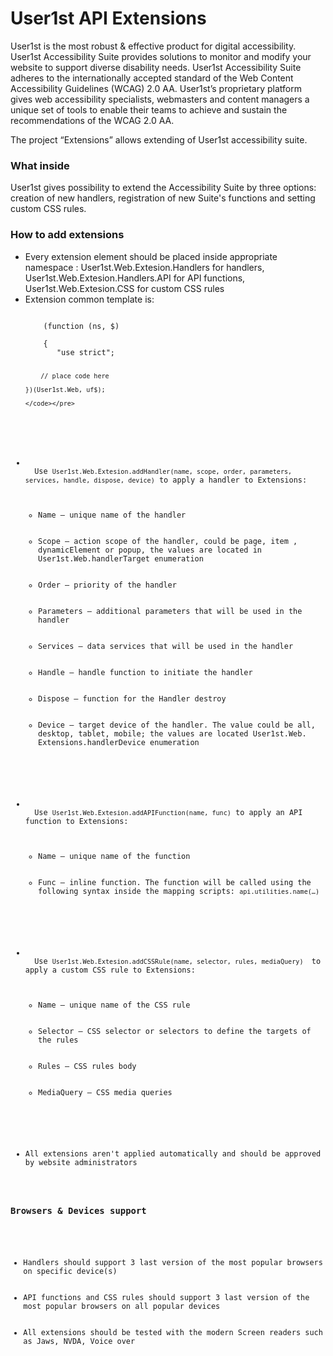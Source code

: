# User1st API Extensions

<p>
User1st is the most robust & effective product for digital accessibility. User1st Accessibility Suite provides solutions to monitor and modify your website to support diverse disability needs. User1st Accessibility Suite adheres to the internationally accepted standard of the Web Content Accessibility Guidelines (WCAG) 2.0 AA. User1st’s proprietary platform gives web accessibility specialists, webmasters and content managers a unique set of tools to enable their teams to achieve and sustain the recommendations of the WCAG 2.0 AA.</p>

<p>The project “Extensions” allows extending of User1st accessibility suite. 

</p>

<h3>What inside</h3>
<p>User1st gives possibility to extend the Accessibility Suite by three options: creation of new handlers, registration of new Suite's functions and setting custom CSS rules.</p>


<h3>How to add extensions</h3>

<ul>
  <li>
    Every extension element should be placed inside appropriate namespace 
: User1st.Web.Extesion.Handlers for handlers, User1st.Web.Extesion.Handlers.API for API functions, User1st.Web.Extesion.CSS for custom CSS rules

  </li>
  <li>Extension common template is:
    <pre><code class="language-javascript">
    (function (ns, $)<br />
    {
       "use strict";
	
	    // place code here		

    })(User1st.Web, uf$);

    </code></pre>
  </li>
  <li>
  Use <code class="language-javascript">User1st.Web.Extesion.addHandler(name, scope, order, parameters, services, handle, dispose, device)</code> to apply a handler to Extensions: 
  <ul>
    <li>Name – unique name of the handler</li>
    <li>Scope – action scope of the handler, could be page, item , dynamicElement or popup, the values are located in User1st.Web.handlerTarget enumeration</li>
    <li>Order – priority of the handler</li>
    <li>Parameters – additional parameters that will be used in the handler</li>
    <li>Services – data services that will be used in the handler</li>
    <li>Handle – handle function to initiate the handler</li>
    <li>Dispose – function for the Handler destroy</li>
    <li>Device – target device of the handler. The value could be all, desktop, tablet, mobile; the values are located User1st.Web. Extensions.handlerDevice enumeration</li>
  </ul>
  </li>
 <li>
  Use <code class="language-javascript">User1st.Web.Extesion.addAPIFunction(name, func)</code> to apply an API function to Extensions: 
  <ul>
    <li>Name – unique name of the function</li>
    <li>Func – inline function. The function will be called using the following syntax inside the mapping scripts: <code class="language-javascript">api.utilities.name(…)</code></li>
    </ul>
  </li>
  <li>
  Use <code class="language-javascript">User1st.Web.Extesion.addCSSRule(name, selector, rules, mediaQuery) </code> to apply a custom CSS rule to Extensions: 
  <ul>
    <li>Name – unique name of the CSS rule</li>
    <li>Selector – CSS selector or selectors to define the targets of the rules</li>
    <li>Rules – CSS rules body</li>
    <li>MediaQuery – CSS media queries</li>
    </ul>
  </li>
  <li>All extensions aren't applied automatically and should be approved by website administrators</li>
</ul>
<h3>Browsers & Devices support</h3>
<ul>
    <li>Handlers should support 3 last version of the most popular browsers on specific device(s)</li>
    <li>API functions and CSS rules should support 3 last version of the most popular browsers on all popular devices</li>
    <li>All extensions should be tested with the modern Screen readers such as Jaws, NVDA, Voice over</li>
</ul>

	

